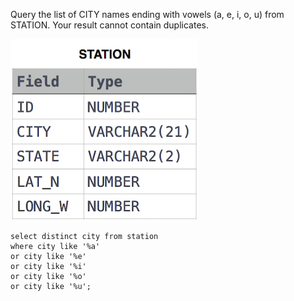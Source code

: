 Query the list of CITY names ending with vowels (a, e, i, o, u) from STATION. Your result cannot contain duplicates.

![img_1.png](img_1.png)


```roomsql
select distinct city from station
where city like '%a'
or city like '%e'
or city like '%i'
or city like '%o'
or city like '%u';
```
